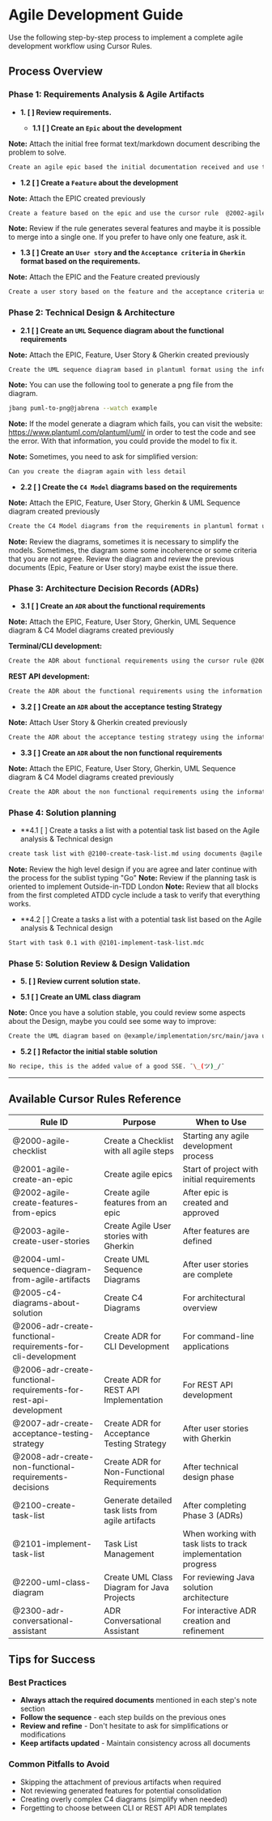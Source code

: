 # Agile Development Guide

Use the following step-by-step process to implement a complete agile development workflow using Cursor Rules.

## Process Overview

### Phase 1: Requirements Analysis & Agile Artifacts

- **1. [ ] Review requirements.**

  - **1.1 [ ] Create an `Epic` about the development**

**Note:** Attach the initial free format text/markdown document describing the problem to solve.

```bash
Create an agile epic based the initial documentation received and use the cursor rule @2001-agile-create-an-epic
```

  - **1.2 [ ] Create a `Feature` about the development**

**Note:** Attach the EPIC created previously

```bash
Create a feature based on the epic and use the cursor rule  @2002-agile-create-features-from-epics
```

**Note:** Review if the rule generates several features and maybe it is possible to merge into a single one. If you prefer to have only one feature, ask it.

  - **1.3 [ ] Create an `User story` and the `Acceptance criteria` in `Gherkin` format based on the requirements.**

**Note:** Attach the EPIC and the Feature created previously

```bash
Create a user story based on the feature and the acceptance criteria using the information provided and use the cursor rule @2003-agile-create-user-stories
```

### Phase 2: Technical Design & Architecture

  - **2.1 [ ] Create an `UML` Sequence diagram about the functional requirements**

**Note:** Attach the EPIC, Feature, User Story & Gherkin created previously

```bash
Create the UML sequence diagram based in plantuml format using the information provided with the cursor rule @2004-uml-sequence-diagram-from-agile-artifacts
```

**Note:** You can use the following tool to generate a png file from the diagram.

```bash
jbang puml-to-png@jabrena --watch example
```

**Note:** If the model generate a diagram which fails, you can visit the website: https://www.plantuml.com/plantuml/uml/ in order to test the code and see the error. With that information, you could provide the model to fix it.

**Note:** Sometimes, you need to ask for simplified version:

```bash
Can you create the diagram again with less detail
```

  - **2.2 [ ] Create the `C4 Model` diagrams based on the requirements**

**Note:** Attach the EPIC, Feature, User Story, Gherkin & UML Sequence diagram created previously

```bash
Create the C4 Model diagrams from the requirements in plantuml format using the information provided with the cursor rule @2005-c4-diagrams-about-solution
```

**Note:** Review the diagrams, sometimes it is necessary to simplify the models. Sometimes, the diagram some some incoherence or some criteria that you are not agree. Review the diagram and review the previous documents (Epic, Feature or User story) maybe exist the issue there.

### Phase 3: Architecture Decision Records (ADRs)

  - **3.1 [ ] Create an `ADR` about the functional requirements**

**Note:** Attach the EPIC, Feature, User Story, Gherkin, UML Sequence diagram & C4 Model diagrams created previously

**Terminal/CLI development:**

```bash
Create the ADR about functional requirements using the cursor rule @2006-adr-create-functional-requirements-for-cli-development
```

**REST API development:**

```bash
Create the ADR about the functional requirements using the information provided with the cursor rule @2006-adr-create-functional-requirements-for-rest-api-development
```

  - **3.2 [ ] Create an `ADR` about the acceptance testing Strategy**

**Note:** Attach User Story & Gherkin created previously

```bash
Create the ADR about the acceptance testing strategy using the information provided with the cursor rule @2007-adr-create-acceptance-testing-strategy
```

  - **3.3 [ ] Create an `ADR` about the non functional requirements**

**Note:** Attach the EPIC, Feature, User Story, Gherkin, UML Sequence diagram & C4 Model diagrams created previously

```bash
Create the ADR about the non functional requirements using the information provided with the cursor rule @2008-adr-create-non-functional-requirements-decisions
```

### Phase 4: Solution planning

  - **4.1 [ ] Create a tasks a list with a potential task list based on the Agile analysis & Technical design

```bash
create task list with @2100-create-task-list.md using documents @agile @design 
```

**Note:** Review the high level design if you are agree and later continue with the process for the sublist typing "Go"
**Note:** Review if the planning task is oriented to implement Outside-in-TDD London
**Note:** Review that all blocks from the first completed ATDD cycle include a task to verify that everything works.

  - **4.2 [ ] Create a tasks a list with a potential task list based on the Agile analysis & Technical design

```bash
Start with task 0.1 with @2101-implement-task-list.mdc 
```

### Phase 5: Solution Review & Design Validation

- **5. [ ] Review current solution state.**

 - **5.1 [ ] Create an UML class diagram**

**Note:** Once you have a solution stable, you could review some aspects about the Design, maybe you could see some way to improve:

```bash
Create the UML diagram based on @example/implementation/src/main/java using the cursor rule @2200-uml-class-diagram.mdc
```

 - **5.2 [ ] Refactor the initial stable solution**

```bash
No recipe, this is the added value of a good SSE. ¯\_(ツ)_/¯
```

---

## Available Cursor Rules Reference

| Rule ID | Purpose | When to Use |
|---------|---------|-------------|
| @2000-agile-checklist | Create a Checklist with all agile steps | Starting any agile development process |
| @2001-agile-create-an-epic | Create agile epics | Start of project with initial requirements |
| @2002-agile-create-features-from-epics | Create agile features from an epic | After epic is created and approved |
| @2003-agile-create-user-stories | Create Agile User stories with Gherkin | After features are defined |
| @2004-uml-sequence-diagram-from-agile-artifacts | Create UML Sequence Diagrams | After user stories are complete |
| @2005-c4-diagrams-about-solution | Create C4 Diagrams | For architectural overview |
| @2006-adr-create-functional-requirements-for-cli-development | Create ADR for CLI Development | For command-line applications |
| @2006-adr-create-functional-requirements-for-rest-api-development | Create ADR for REST API Implementation | For REST API development |
| @2007-adr-create-acceptance-testing-strategy | Create ADR for Acceptance Testing Strategy | After user stories with Gherkin |
| @2008-adr-create-non-functional-requirements-decisions | Create ADR for Non-Functional Requirements | After technical design phase |
| @2100-create-task-list | Generate detailed task lists from agile artifacts | After completing Phase 3 (ADRs) |
| @2101-implement-task-list | Task List Management | When working with task lists to track implementation progress |
| @2200-uml-class-diagram | Create UML Class Diagram for Java Projects | For reviewing Java solution architecture |
| @2300-adr-conversational-assistant | ADR Conversational Assistant | For interactive ADR creation and refinement |

## Tips for Success

### Best Practices
- **Always attach the required documents** mentioned in each step's note section
- **Follow the sequence** - each step builds on the previous ones
- **Review and refine** - Don't hesitate to ask for simplifications or modifications
- **Keep artifacts updated** - Maintain consistency across all documents

### Common Pitfalls to Avoid
- Skipping the attachment of previous artifacts when required
- Not reviewing generated features for potential consolidation
- Creating overly complex C4 diagrams (simplify when needed)
- Forgetting to choose between CLI or REST API ADR templates
